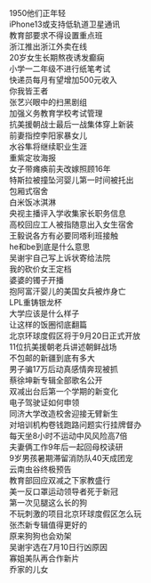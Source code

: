 1950他们正年轻  
iPhone13或支持低轨道卫星通讯  
教育部要求不得设置重点班  
浙江推出浙江外卖在线  
20岁女生长期熬夜诱发癫痫  
小学一二年级不进行纸笔考试  
快递员每月有望增加500元收入  
你我皆王者  
张艺兴眼中的扫黑剧组  
加强义务教育学校考试管理  
抗美援朝战士最后一战集体穿上新装  
前妻指控李阳家暴女儿  
水谷隼将继续职业生涯  
重紫定妆海报  
女子带瘫痪前夫改嫁照顾16年  
特斯拉被撞坠河婴儿第一时间被托出  
包厢式宿舍  
白米饭冰淇淋  
央视主播评入学收集家长职务信息  
高校回应工人被指随意出入女生宿舍  
王毅说各方有必要同塔利班接触  
he和be到底是什么意思  
吴谢宇自己写上诉状寄给法院  
我的砍价女王定档  
婆婆的镯子开播  
抱阿富汗婴儿的美国女兵被炸身亡  
LPL重铸银龙杯  
大学应该是什么样子  
让这样的饭圈彻底翻篇  
北京环球度假区将于9月20日正式开放  
11位抗美援朝老兵讲述朝鲜战场  
不包邮的新疆到底有多大  
男子骗17万后动真感情奔现被抓  
蔡徐坤新专辑全部歌名公开  
双减出台后第一个学期的新变化  
电子驾驶证如何申领  
同济大学改造校舍迎接无臂新生  
对培训机构卷钱跑路问题实行挂牌督办  
每天坐8小时不运动中风风险高7倍  
夫妻俩工作9年后一起回母校读研  
9岁男孩暑期滞留消防队40天成团宠  
云南虫谷终极预告  
教育部回应双减之下家教盛行  
美一反口罩运动领导者死于新冠  
第一次见腿这么长的狗  
不玩刺激的项目北京环球度假区怎么玩  
张杰新专辑值得更好的  
原来狗狗也会劝架  
吴谢宇选在7月10日行凶原因  
寡姐美队再合作新片  
乔家的儿女  
